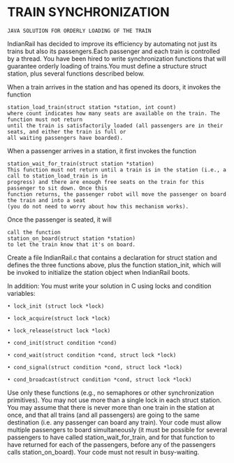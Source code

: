 # TRAIN SYNCHRONIZATION

`JAVA SOLUTION FOR ORDERLY LOADING OF THE TRAIN`

IndianRail has decided to improve its efficiency by automating not just its trains but also its
passengers.Each passenger and each train is controlled by a thread. You have been hired to write
synchronization functions that will guarantee orderly loading of trains.You must define a structure struct station, 
plus several functions described below.

When a train arrives in the station and has opened its doors, it invokes the function
    
    station_load_train(struct station *station, int count)
    where count indicates how many seats are available on the train. The function must not return
    until the train is satisfactorily loaded (all passengers are in their seats, and either the train is full or
    all waiting passengers have boarded).

When a passenger arrives in a station, it first invokes the function

    station_wait_for_train(struct station *station)
    This function must not return until a train is in the station (i.e., a call to station_load_train is in
    progress) and there are enough free seats on the train for this passenger to sit down. Once this
    function returns, the passenger robot will move the passenger on board the train and into a seat
    (you do not need to worry about how this mechanism works).

Once the passenger is seated, it will

    call the function
    station_on_board(struct station *station)
    to let the train know that it's on board.

Create a file IndianRail.c that contains a declaration for struct station and defines the three
functions above, plus the function station_init, which will be invoked to initialize the station
object when IndianRail boots. 

In addition:
You must write your solution in C using locks and condition variables:

    • lock_init (struct lock *lock)

    • lock_acquire(struct lock *lock)

    • lock_release(struct lock *lock)

    • cond_init(struct condition *cond)

    • cond_wait(struct condition *cond, struct lock *lock)

    • cond_signal(struct condition *cond, struct lock *lock)

    • cond_broadcast(struct condition *cond, struct lock *lock) 

Use only these functions (e.g., no semaphores or other synchronization primitives).
You may not use more than a single lock in each struct station.
You may assume that there is never more than one train in the station at once, and that all trains
(and all passengers) are going to the same destination (i.e. any passenger can board any train).
Your code must allow multiple passengers to board simultaneously (it must be possible for
several passengers to have called station_wait_for_train, and for that function to have returned for
each of the passengers, before any of the passengers calls station_on_board).
Your code must not result in busy-waiting. 
